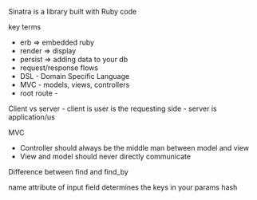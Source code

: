Sinatra is a library built with Ruby code

key terms
- erb => embedded ruby
- render => display 
- persist => adding data to your db
- request/response flows 
- DSL - Domain Specific Language
- MVC - models, views, controllers
- root route - 

Client vs server 
    - client is user is the requesting side 
    - server is application/us 

MVC 
- Controller should always be the middle man between model and view
- View and model should never directly communicate


Difference between find and find_by


name attribute of input field determines the keys
in your params hash 